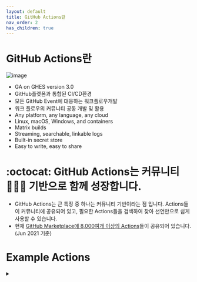 ```yaml
---
layout: default
title: GitHub Actions란
nav_order: 2
has_children: true
---
```


# GitHub Actions란
![image](https://user-images.githubusercontent.com/40287191/121128830-fa826100-c866-11eb-80be-55502d6a757f.png)
- GA on GHES version 3.0
- GitHub플랫폼과 통합된 CI/CD환경
- 모든 GitHub Event에 대응하는 워크플로우개발
- 워크 플로우의 커뮤니티 공동 개발 및 활용
- Any platform, any language, any cloud
- Linux, macOS, Windows, and containers
- Matrix builds
- Streaming, searchable, linkable logs
- Built-in secret store
- Easy to write, easy to share

# :octocat: GitHub Actions는 커뮤니티 🧑‍🤝‍🧑 기반으로 함께 성장합니다. 
- GitHub Actions는 큰 특징 중 하나는 커뮤니티 기반이라는 점 입니다. Actions들이 커뮤니티에 공유되어 있고, 필요한 Actions들을 검색하여 찾아 선언만으로 쉽게 사용할 수 있습니다. 
- 현재 [GitHub Marketplace에 8,000여개 이상의 Actions](https://github.com/marketplace?type=actions)들이 공유되어 있습니다. (Jun 2021 기준)


# Example Actions
  
  <details><summary> </summary>
 <p>
  
   - https://github.com/actions/starter-workflows
     - GitHub.com의 'actions' org에서 제공하는 starter 입니다.
     - ci, automation, code-scanning, icon등 다양한 분야의 예제 yml들이 폴더별로 정리되어 있습니다.

   - https://github.com/orgs/actions-packages-examples
     - 'actions-packages-examples' Org에도 매우 다양한 예제들이 존재합니다.

   - https://github.com/octodemo/awesome-actions
     - CI/CD외에 GitHub 자체의 각종 이벤트들을 활용한 다양한 예제들 입니다.

   - https://github.com/actions/example-services
     - job의 'container' 와 'service' 키워드를 활용한 사례 입니다.

   - https://github.com/octodemo/advanced-security-java
     - Code Scanning Action의 Java 예시 입니다.

  </p>
 </details>
  
<br/>
<br/>
<br/>
